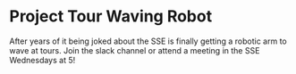 # Project Tour Waving Robot
After years of it being joked about the SSE is finally getting a robotic arm to wave at tours.  Join the slack channel or attend a meeting in the SSE Wednesdays at 5!

